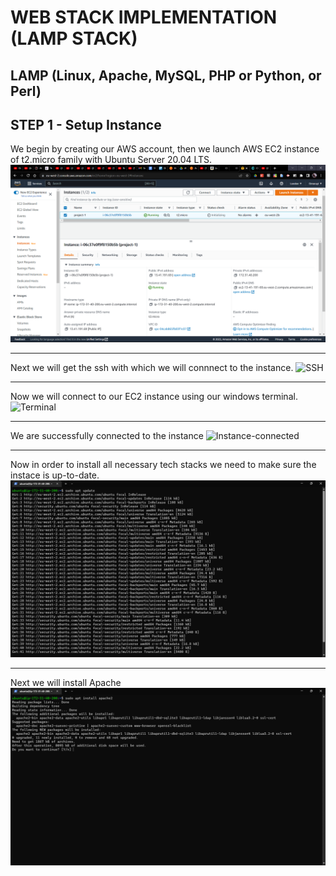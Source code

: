 # WEB STACK IMPLEMENTATION (LAMP STACK)
## LAMP (Linux, Apache, MySQL, PHP or Python, or Perl)

## STEP 1 - Setup Instance
We begin by creating our AWS account, then we launch AWS EC2 instance of t2.micro family with Ubuntu Server 20.04 LTS.
![EC2 instance](images/EC2-instance.png)

---
Next we will get the ssh with which we will connnect to the instance.
![SSH](images/ssh)

---

Now we will connect to our EC2 instance using our windows terminal.
![Terminal](photos/Terminal-ssh)

---

We are successfully connected to the instance
![Instance-connected](photos/Instance-connected)

---

Now in order to install all necessary tech stacks we need to make sure the instace is up-to-date.
![Update](images/Update.png)

---

Next we will install Apache
![Apache](images/Apache-install.png)
